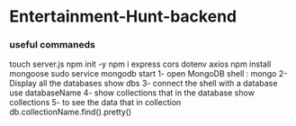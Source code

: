 # Entertainment-Hunt-backend


 ### useful commaneds
 
touch server.js
npm init -y
npm i express cors dotenv axios
npm install mongoose
sudo service mongodb start
1- open MongoDB shell :
mongo
2-  Display all the databases
show dbs
3-  connect the shell with a database
use databaseName
4- show collections that in the database
show collections
5- to see the data that in collection
db.collectionName.find().pretty()